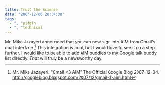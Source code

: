 ```yaml
---
title: Trust the Science
date: "2007-12-06 20:34:38"
tags:
  - ", "pidgin
  - ", "technical
---
```

Mr. Mike Jazayeri announced that you can now sign into AIM from Gmail's chat interface.[^200712061]  This integration is cool, but I would love to see it go a step further.  I would like to be able to add AIM buddies to my Google talk buddy list directly.  *That* will truly be a newsworthy day.

[^200712061]: Mr. Mike Jazayeri.  "Gmail <3 AIM"  The Official Google Blog 2007-12-04. <http://googleblog.blogspot.com/2007/12/gmail-3-aim.html>

